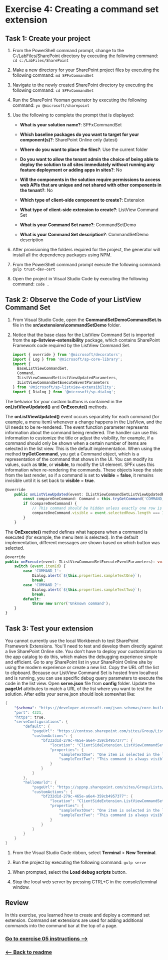 # Exercise 4: Creating a command set extension

## Task 1: Create your project

1. From the PowerShell command prompt, change to the C:/LabFiles/SharePoint directory by executing the following command: `cd c:/LabFiles/SharePoint`

1. Make a new directory for your SharePoint project files by executing the following command: `md SPFxCommandSet`

1. Navigate to the newly created SharePoint directory by executing the following command: `cd SPFxCommandSet`

1. Run the SharePoint Yeoman generator by executing the following command: `yo @microsoft/sharepoint`

1. Use the following to complete the prompt that is displayed:

    - **What is your solution name?**: SPFxCommandSet

    - **Which baseline packages do you want to target for your component(s)?**: SharePoint Online only (latest)

    - **Where do you want to place the files?**: Use the current folder

    - **Do you want to allow the tenant admin the choice of being able to deploy the solution to all sites immediately without running any feature deployment or adding apps in sites?**: No

    - **Will the components in the solution require permissions to access web APIs that are unique and not shared with other components in the tenant?**: No

    - **Which type of client-side component to create?**: Extension

    - **What type of client-side extension to create?**: ListView Command Set

    - **What is your Command Set name?**: CommandSetDemo

    - **What is your Command Set description?**: CommandSetDemo description

1. After provisioning the folders required for the project, the generator will install all the dependency packages using NPM.

1. From the PowerShell command prompt execute the following command: `gulp trust-dev-cert`

1. Open the project in Visual Studio Code by executing the following command: `code .`

## Task 2: Observe the Code of your ListView Command Set

1. From Visual Studio Code, open the **CommandSetDemoCommandSet.ts** file in the **src\extensions\commandSetDemo** folder.

1. Notice that the base class for the ListView Command Set is imported from the **sp-listview-extensibility** package, which contains SharePoint Framework code required by the ListView Command Set.

    ```typescript
    import { override } from '@microsoft/decorators';
    import { Log } from '@microsoft/sp-core-library';
    import {
      BaseListViewCommandSet,
      Command,
      IListViewCommandSetListViewUpdatedParameters,
      IListViewCommandSetExecuteEventParameters
    } from '@microsoft/sp-listview-extensibility';
    import { Dialog } from '@microsoft/sp-dialog';
    ```

The behavior for your custom buttons is contained in the **onListViewUpdated()** and **OnExecute()** methods.

The **onListViewUpdated()** event occurs separately for each command (for example, a menu item) whenever a change happens in the ListView, and the UI needs to be re-rendered. The event function parameter represents information about the command being rendered. The handler can use this information to customize the title or adjust the visibility, for example, if a command should only be shown when a certain number of items are selected in the list view. This is the default implementation.
When using the method **tryGetCommand**, you get a Command object, which is a representation of the command that shows in the UI. You can modify its values, such as **title**, or **visible**, to modify the UI element. SPFx uses this information when re-rendering the commands. These objects keep the state from the last render, so if a command is set to **visible** = **false**, it remains invisible until it is set back to **visible** = **true**.
```typescript
@override
    public onListViewUpdated(event: IListViewCommandSetListViewUpdatedParameters): void {
        const compareOneCommand: Command = this.tryGetCommand('COMMAND_1');
        if (compareOneCommand) {
            // This command should be hidden unless exactly one row is selected.
            compareOneCommand.visible = event.selectedRows.length === 1;
        }
    }
```

The **OnExecute()** method defines what happens when a command is executed (for example, the menu item is selected). In the default implementation, different messages are shown based on which button was selected.

```typescript
@override
public onExecute(event: IListViewCommandSetExecuteEventParameters): void {
    switch (event.itemId) {
        case 'COMMAND_1':
            Dialog.alert(`${this.properties.sampleTextOne}`);
            break;
        case 'COMMAND_2':
            Dialog.alert(`${this.properties.sampleTextTwo}`);
            break;
        default:
            throw new Error('Unknown command');
    }
}
```

## Task 3: Test your extension

You cannot currently use the local Workbench to test SharePoint Framework Extensions. You'll need to test and develop them directly against a live SharePoint Online site. You don't have to deploy your customization to the app catalog to do this, which makes the debugging experience simple and efficient.
Go to any SharePoint list in your SharePoint Online site by using the modern experience or create a new list. Copy the URL off the list to clipboard.
Because our ListView Command Set is hosted from localhost and is running, you can use specific debug query parameters to execute the code in the list view.
Open **serve.json** file from **config** folder. Update the **pageUrl** attributes to match a URL of the list where you want to test the solution. After edits your serve.json should look somewhat like:
```powershell
{
    "$schema": "https://developer.microsoft.com/json-schemas/core-build/serve.schema.json",
    "port": 4321,
    "https": true,
    "serveConfigurations": {
        "default": {
            "pageUrl": "https://contoso.sharepoint.com/sites/Group/Lists/Orders/AllItems.aspx",
            "customActions": {
                "bf232d1d-279c-465e-a6e4-359cb4957377": {
                    "location": "ClientSideExtension.ListViewCommandSet.CommandBar",
                    "properties": {
                        "sampleTextOne": "One item is selected in the list",
                        "sampleTextTwo": "This command is always visible."
                    }
                }
            }
        },
        "helloWorld": {
            "pageUrl": "https://sppnp.sharepoint.com/sites/Group/Lists/Orders/AllItems.aspx",
            "customActions": {
                "bf232d1d-279c-465e-a6e4-359cb4957377": {
                    "location": "ClientSideExtension.ListViewCommandSet.CommandBar",
                    "properties": {
                        "sampleTextOne": "One item is selected in the list",
                        "sampleTextTwo": "This command is always visible."
                    }
                }
            }
        }
    }
}
```

1. From the Visual Studio Code ribbon, select **Terminal** > **New Terminal**.

1. Run the project by executing the following command: `gulp serve`

1. When prompted, select the **Load debug scripts** button.

1. Stop the local web server by pressing CTRL+C in the console/terminal window.

## Review

In this exercise, you learned how to create and deploy a command set extension.  Command set extensions are used for adding additional commands into the command bar at the top of a page.


### [Go to exercise 05 instructions -->](../Exercise_05/06-Exercise-5-Creating-a-field-customizer-extension.md)

### [<-- Back to readme](../../../)
